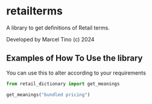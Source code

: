 # retailterms

A library to get definitions of Retail terms.

Developed by Marcel Tino (c) 2024

## Examples of How To Use the library 

You can use this to alter according to your requirements

```python
from retail_dictionary import get_meanings

get_meanings("bundled pricing")

```


